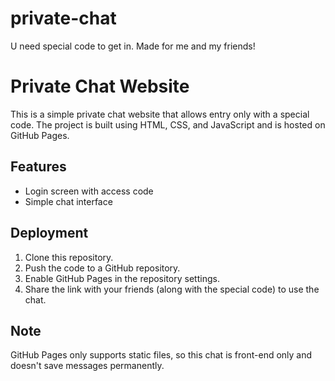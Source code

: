 # private-chat
U need special code to get in. Made for me and my friends!
# Private Chat Website

This is a simple private chat website that allows entry only with a special code. The project is built using HTML, CSS, and JavaScript and is hosted on GitHub Pages.

## Features
- Login screen with access code
- Simple chat interface

## Deployment
1. Clone this repository.
2. Push the code to a GitHub repository.
3. Enable GitHub Pages in the repository settings.
4. Share the link with your friends (along with the special code) to use the chat.

## Note
GitHub Pages only supports static files, so this chat is front-end only and doesn't save messages permanently.
